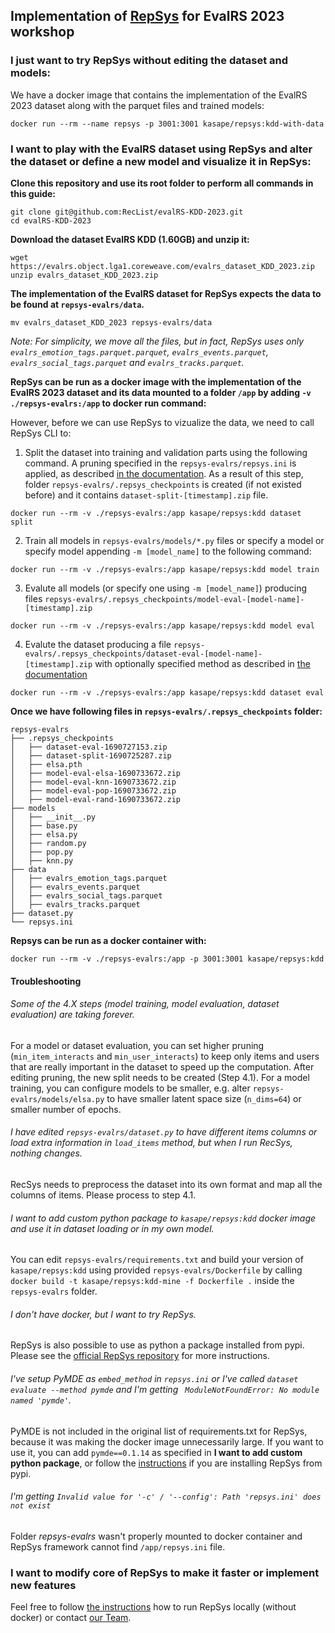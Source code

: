 ## Implementation of [RepSys](https://github.com/cowjen01/repsys/) for EvalRS 2023 workshop

### I just want to try RepSys without editing the dataset and models:
We have a docker image that contains the implementation of the EvalRS 2023 dataset along with the parquet files and trained models:
```
docker run --rm --name repsys -p 3001:3001 kasape/repsys:kdd-with-data
```

### I want to play with the EvalRS dataset using RepSys and alter the dataset or define a new model and visualize it in RepSys:

**Clone this repository and use its root folder to perform all commands in this guide:**
```
git clone git@github.com:RecList/evalRS-KDD-2023.git
cd evalRS-KDD-2023
```
**Download the dataset EvalRS KDD (1.60GB) and unzip it:**
```
wget https://evalrs.object.lga1.coreweave.com/evalrs_dataset_KDD_2023.zip
unzip evalrs_dataset_KDD_2023.zip 
```
**The implementation of the EvalRS dataset for RepSys expects the data to be found at `repsys-evalrs/data`.**
```
mv evalrs_dataset_KDD_2023 repsys-evalrs/data
```
*Note: For simplicity, we move all the files, but in fact, RepSys uses only `evalrs_emotion_tags.parquet.parquet`, `evalrs_events.parquet`, `evalrs_social_tags.parquet` and `evalrs_tracks.parquet`.*

**RepSys can be run as a docker image with the implementation of the EvalRS 2023 dataset and its data mounted to a folder `/app` by adding `-v ./repsys-evalrs:/app` to docker run command:**

However, before we can use RepSys to vizualize the data, we need to call RepSys CLI to: 
1. Split the dataset into training and validation parts using the following command. A pruning specified in the `repsys-evalrs/repsys.ini` is applied, as described [in the documentation](https://github.com/cowjen01/repsys/tree/master#repsysini). As a result of this step, folder `repsys-evalrs/.repsys_checkpoints` is created (if not existed before) and it contains `dataset-split-[timestamp].zip` file. 
```
docker run --rm -v ./repsys-evalrs:/app kasape/repsys:kdd dataset split
```

2. Train all models in `repsys-evalrs/models/*.py` files or specify a model or specify model appending `-m [model_name]` to the following command:

```
docker run --rm -v ./repsys-evalrs:/app kasape/repsys:kdd model train
```

3. Evalute all models (or specify one using `-m [model_name]`) producing files `repsys-evalrs/.repsys_checkpoints/model-eval-[model-name]-[timestamp].zip`
```
docker run --rm -v ./repsys-evalrs:/app kasape/repsys:kdd model eval
```

4. Evalute the dataset producing a file `repsys-evalrs/.repsys_checkpoints/dataset-eval-[model-name]-[timestamp].zip` with optionally specified method as described in [the documentation](https://github.com/cowjen01/repsys/#evaluating-the-dataset)
```
docker run --rm -v ./repsys-evalrs:/app kasape/repsys:kdd dataset eval
```

**Once we have following files in `repsys-evalrs/.repsys_checkpoints` folder:**
```
repsys-evalrs
├── .repsys_checkpoints
│   ├── dataset-eval-1690727153.zip
│   ├── dataset-split-1690725287.zip
│   ├── elsa.pth
│   ├── model-eval-elsa-1690733672.zip
│   ├── model-eval-knn-1690733672.zip
│   ├── model-eval-pop-1690733672.zip
│   ├── model-eval-rand-1690733672.zip
├── models
│   ├── __init__.py
│   ├── base.py
│   ├── elsa.py
│   ├── random.py
│   ├── pop.py
│   ├── knn.py
├── data
│   ├── evalrs_emotion_tags.parquet
│   ├── evalrs_events.parquet
│   ├── evalrs_social_tags.parquet
│   ├── evalrs_tracks.parquet
├── dataset.py
└── repsys.ini
```
**Repsys can be run as a docker container with:**
```
docker run --rm -v ./repsys-evalrs:/app -p 3001:3001 kasape/repsys:kdd
```

#### Troubleshooting

###### Some of the 4.X steps (model training, model evaluation, dataset evaluation) are taking forever.

For a model or dataset evaluation, you can set higher pruning (`min_item_interacts` and `min_user_interacts`) to keep only items and users that are really important in the dataset to speed up the computation. After editing pruning, the new split needs to be created (Step 4.1). For a model training, you can configure models to be smaller, e.g. alter `repsys-evalrs/models/elsa.py` to have smaller latent space size (`n_dims=64`) or smaller number of epochs.

###### I have edited `repsys-evalrs/dataset.py` to have different items columns or load extra information in `load_items` method, but when I run RecSys, nothing changes.

RecSys needs to preprocess the dataset into its own format and map all the columns of items. Please process to step 4.1.

###### I want to add custom python package to `kasape/repsys:kdd` docker image and use it in dataset loading or in my own model.

You can edit `repsys-evalrs/requirements.txt` and build your version of `kasape/repsys:kdd` using provided `repsys-evalrs/Dockerfile` by calling `docker build -t kasape/repsys:kdd-mine -f Dockerfile .` inside the `repsys-evalrs` folder.

###### I don't have docker, but I want to try RepSys.

RepSys is also possible to use as python a package installed from pypi. Please see the [official RepSys repository](https://github.com/cowjen01/repsys/) for more instructions.

###### I've setup PyMDE as `embed_method` in `repsys.ini` or I've called `dataset evaluate --method pymde` and I'm getting ` ModuleNotFoundError: No module named 'pymde'`.

PyMDE is not included in the original list of requirements.txt for RepSys, because it was making the docker image unnecessarily large. If you want to use it, you can add `pymde==0.1.14` as specified in **I want to add custom python package**, or follow the [instructions](https://github.com/cowjen01/repsys/#installation) if you are installing RepSys from pypi. 

###### I'm getting `Invalid value for '-c' / '--config': Path 'repsys.ini' does not exist`

Folder *repsys-evalrs* wasn't properly mounted to docker container and RepSys framework cannot find `/app/repsys.ini` file.

### I want to modify core of RepSys to make it faster or implement new features
Feel free to follow [the instructions](https://github.com/cowjen01/repsys#the-team) how to run RepSys locally (without docker) or contact [our Team](https://github.com/cowjen01/repsys#the-team).